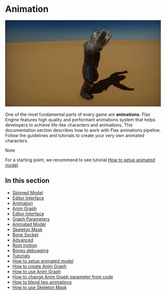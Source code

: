 # Animation

![Animation](media/knight_dance.gif)

One of the most fundamental parts of every game are **animations**. Flax Engine features high quality and performant animations system that helps developers to achieve life-like characters and animations.
This documentation section describes how to work with Flax animations pipeline. Follow the guidelines and tutorials to create your very own animated characters.

>[!Note]
>For a starting point, we recommend to see tutorial [How to setup animated model](tutorials/setup-animated-model.md).

## In this section

* [Skinned Model](skinned-model/index.md)
 * [Editor Interface](skinned-model/interface.md)
* [Animation](animation/index.md)
* [Anim Graph](anim-graph/index.md)
 * [Editor Interface](anim-graph/interface.md)
 * [Graph Parameters](anim-graph/parameters.md)
* [Animated Model](animated-model.md)
* [Skeleton Mask](skeleton-mask.md)
* [Bone Socket](bone-socket.md)
* [Advanced](advanced/index.md)
 * [Root motion](advanced/root-motion.md)
 * [Bones debugging](advanced/bones-debugging.md)
* [Tutorials](tutorials/index.md)
 * [How to setup animated model](tutorials/setup-animated-model.md)
 * [How to create Anim Graph](tutorials/create-anim-graph.md)
 * [How to use Anim Graph](tutorials/use-anim-graph.md)
 * [How to change Anim Graph parameter from code](tutorials/change-anim-graph-param.md)
 * [How to blend two animations](tutorials/blend-anims.md)
 * [How to use Skeleton Mask](tutorials/use-skeleton-mask.md)
